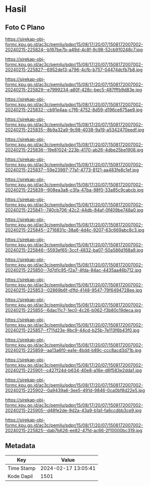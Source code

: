 # Hasil

## Foto C Plano

https://sirekap-obj-formc.kpu.go.id/ac3c/pemilu/pdpr/15/08/17/20/07/1508172007002-20240215-225824--b167be7b-a49d-4c8f-9c98-52cb910248c7.jpg

https://sirekap-obj-formc.kpu.go.id/ac3c/pemilu/pdpr/15/08/17/20/07/1508172007002-20240215-225827--6952de13-a796-4cfb-b757-04474dcfb7b8.jpg

https://sirekap-obj-formc.kpu.go.id/ac3c/pemilu/pdpr/15/08/17/20/07/1508172007002-20240215-225829--e7999234-a80f-428c-bec5-487fffb9d83e.jpg

https://sirekap-obj-formc.kpu.go.id/ac3c/pemilu/pdpr/15/08/17/20/07/1508172007002-20240215-225832--cb91e4aa-c7f6-4752-8d59-d196ce675ae9.jpg

https://sirekap-obj-formc.kpu.go.id/ac3c/pemilu/pdpr/15/08/17/20/07/1508172007002-20240215-225835--8b9a32a9-9c98-4038-9a19-a5342470eedf.jpg

https://sirekap-obj-formc.kpu.go.id/ac3c/pemilu/pdpr/15/08/17/20/07/1508172007002-20240215-225836--19e81024-223b-4170-ab26-4dbe25be1908.jpg

https://sirekap-obj-formc.kpu.go.id/ac3c/pemilu/pdpr/15/08/17/20/07/1508172007002-20240215-225837--59e23997-77a1-4773-8121-aa483fe8c1ef.jpg

https://sirekap-obj-formc.kpu.go.id/ac3c/pemilu/pdpr/15/08/17/20/07/1508172007002-20240215-225839--908ea3a8-c3fa-47ba-98f0-33a85c9cabcb.jpg

https://sirekap-obj-formc.kpu.go.id/ac3c/pemilu/pdpr/15/08/17/20/07/1508172007002-20240215-225841--740cb706-42c2-44db-84af-0f409be748a0.jpg

https://sirekap-obj-formc.kpu.go.id/ac3c/pemilu/pdpr/15/08/17/20/07/1508172007002-20240215-225845--2716831c-38a6-4d4c-9207-63c669abc8c3.jpg

https://sirekap-obj-formc.kpu.go.id/ac3c/pemilu/pdpr/15/08/17/20/07/1508172007002-20240215-225846--5593ef65-3ccf-4832-ba07-50a586d168a9.jpg

https://sirekap-obj-formc.kpu.go.id/ac3c/pemilu/pdpr/15/08/17/20/07/1508172007002-20240215-225850--7d7d1c95-f2a7-4fda-84ac-4435aa46b712.jpg

https://sirekap-obj-formc.kpu.go.id/ac3c/pemilu/pdpr/15/08/17/20/07/1508172007002-20240215-225853--02869b6f-d1fd-4148-9547-79f6494728ee.jpg

https://sirekap-obj-formc.kpu.go.id/ac3c/pemilu/pdpr/15/08/17/20/07/1508172007002-20240215-225855--6dac11c7-1ec0-4c26-b062-f3b80c19deca.jpg

https://sirekap-obj-formc.kpu.go.id/ac3c/pemilu/pdpr/15/08/17/20/07/1508172007002-20240215-225857--f711d23e-9bc9-44cd-b25b-7e113f6b43f0.jpg

https://sirekap-obj-formc.kpu.go.id/ac3c/pemilu/pdpr/15/08/17/20/07/1508172007002-20240215-225859--aa13a6f0-ea1e-4bdd-b89c-ccc8acd3d71b.jpg

https://sirekap-obj-formc.kpu.go.id/ac3c/pemilu/pdpr/15/08/17/20/07/1508172007002-20240215-225901--c427f24d-b634-40e8-a16e-d6f583e2dda1.jpg

https://sirekap-obj-formc.kpu.go.id/ac3c/pemilu/pdpr/15/08/17/20/07/1508172007002-20240215-225902--0a9439a6-3ee5-491d-9846-0ca0bf8d22e5.jpg

https://sirekap-obj-formc.kpu.go.id/ac3c/pemilu/pdpr/15/08/17/20/07/1508172007002-20240215-225905--d48fe2de-9d2a-43a9-b1a1-fa6ccdbb3ce9.jpg

https://sirekap-obj-formc.kpu.go.id/ac3c/pemilu/pdpr/15/08/17/20/07/1508172007002-20240215-225825--dab7b626-ee82-47fd-ac66-2f10000bc319.jpg


## Metadata

| Key        | Value               |
| ---------- | ------------------- |
| Time Stamp | 2024-02-17 13:05:41 |
| Kode Dapil | 1501                |



